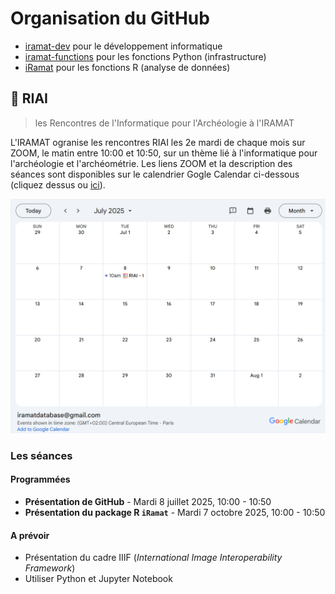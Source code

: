 # Organisation du GitHub

- [iramat-dev](https://github.com/iramat/iramat-dev) pour le développement informatique
- [iramat-functions](https://github.com/iramat/iramat-functions) pour les fonctions Python (infrastructure)
- [iRamat](https://github.com/iramat/iRamat) pour les fonctions R (analyse de données)

## 🧮 RIAI
> les Rencontres de l'Informatique pour l'Archéologie à l'IRAMAT

L'IRAMAT ogranise les rencontres RIAI les 2e mardi de chaque mois sur ZOOM, le matin entre 10:00 et 10:50, sur un thème lié à l'informatique pour l'archéologie et l'archéométrie. Les liens ZOOM et la description des séances sont disponibles sur le calendrier Gogle Calendar ci-dessous (cliquez dessus ou [ici](https://iramat.github.io/iramat-dev/admin/calendrier.html)).

<p align="center">
  <a href="https://iramat.github.io/iramat-dev/admin/calendrier.html" target="_blank">
    <img src="https://raw.githubusercontent.com/iramat/iramat-dev/master/img/admin-calendrier.png" width="600">
  </a>
</p>

### Les séances

#### Programmées

- **Présentation de GitHub** - Mardi 8 juillet 2025, 10:00 - 10:50
- **Présentation du package R `iRamat`** - Mardi 7 octobre 2025, 10:00 - 10:50

#### A prévoir

- Présentation du cadre IIIF (_International Image Interoperability Framework_)
- Utiliser Python et Jupyter Notebook



